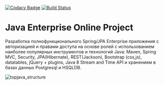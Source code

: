 [![Codacy Badge](https://app.codacy.com/project/badge/Grade/b9bbb8c5264848bdb26ff940b765d9b3)](https://www.codacy.com/gh/LozitskiyAnton/topjava/dashboard?utm_source=github.com&amp;utm_medium=referral&amp;utm_content=LozitskiyAnton/topjava&amp;utm_campaign=Badge_Grade)
[![Build Status](https://travis-ci.com/LozitskiyAnton/topjava.svg?branch=master)](https://travis-ci.com/LozitskiyAnton/topjava)

Java Enterprise Online Project 
===============================
Разработка полнофункционального Spring/JPA Enterprise приложения c авторизацией и правами доступа на основе ролей с использованием наиболее популярных инструментов и технологий Java: Maven, Spring MVC, Security, JPA(Hibernate), REST(Jackson), Bootstrap (css,js), datatables, jQuery + plugins, Java 8 Stream and Time API и хранением в базах данных Postgresql и HSQLDB.

![topjava_structure](https://user-images.githubusercontent.com/13649199/27433714-8294e6fe-575e-11e7-9c41-7f6e16c5ebe5.jpg)

   
